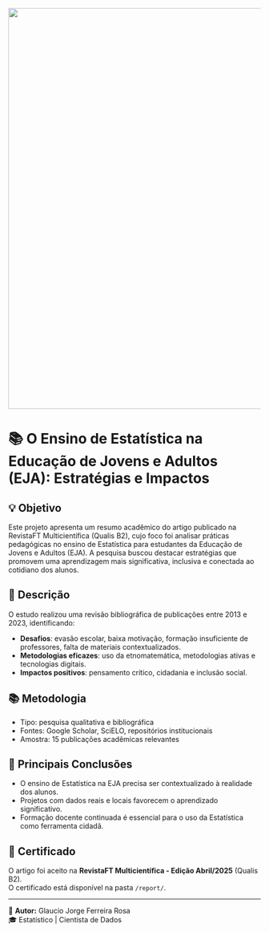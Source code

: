 <p align="center"> 
  <img src="https://github.com/GJFR71/Ensino_Estatistica_EJA/blob/main/Capa_Estatistica_EJA.png" width="800"/> 
</p>

# 📚 O Ensino de Estatística na Educação de Jovens e Adultos (EJA): Estratégias e Impactos

## 💡 Objetivo
Este projeto apresenta um resumo acadêmico do artigo publicado na RevistaFT Multicientífica (Qualis B2), cujo foco foi analisar práticas pedagógicas no ensino de Estatística para estudantes da Educação de Jovens e Adultos (EJA). A pesquisa buscou destacar estratégias que promovem uma aprendizagem mais significativa, inclusiva e conectada ao cotidiano dos alunos.

## 📝 Descrição
O estudo realizou uma revisão bibliográfica de publicações entre 2013 e 2023, identificando:

- **Desafios**: evasão escolar, baixa motivação, formação insuficiente de professores, falta de materiais contextualizados.  
- **Metodologias eficazes**: uso da etnomatemática, metodologias ativas e tecnologias digitais.  
- **Impactos positivos**: pensamento crítico, cidadania e inclusão social.

## 📚 Metodologia
- Tipo: pesquisa qualitativa e bibliográfica  
- Fontes: Google Scholar, SciELO, repositórios institucionais  
- Amostra: 15 publicações acadêmicas relevantes

## 📌 Principais Conclusões
- O ensino de Estatística na EJA precisa ser contextualizado à realidade dos alunos.  
- Projetos com dados reais e locais favorecem o aprendizado significativo.  
- Formação docente continuada é essencial para o uso da Estatística como ferramenta cidadã.

## 📄 Certificado
O artigo foi aceito na **RevistaFT Multicientífica - Edição Abril/2025** (Qualis B2).  
O certificado está disponível na pasta `/report/`.

---

👤 **Autor:** Glaucio Jorge Ferreira Rosa  
🎓 Estatístico | Cientista de Dados
